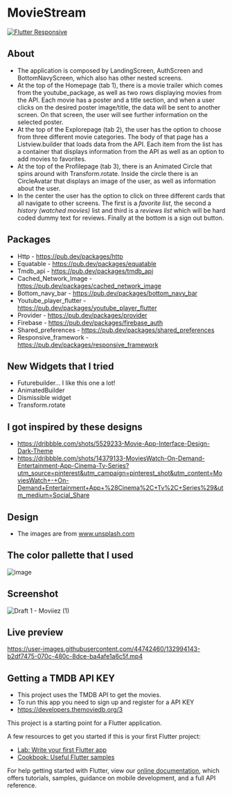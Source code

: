 # MovieStream
[![Flutter Responsive](https://img.shields.io/badge/flutter-responsive-brightgreen.svg?style=flat-square)](https://github.com/Codelessly/ResponsiveFramework)

## About
- The application is composed by LandingScreen, AuthScreen and BottomNavyScreen, which also has other nested screens. 
- At the top of the Homepage (tab 1), there is a movie trailer which comes from the youtube_package, as well as two rows displaying movies from the API. Each movie has a poster and a title section, and when a user clicks on the desired poster image/title, the data will be sent to another screen. On that screen, the user will see further information on the selected poster.
- At the top of the Explorepage (tab 2), the user has the option to choose from three different movie categories. The body of that page has a Listview.builder that loads data from the API. Each item from the list has a container that displays information from the API as well as an option to add movies to favorites. 
- At the top of the Profilepage (tab 3), there is an Animated Circle that spins around with Transform.rotate. Inside the circle there is an CircleAvatar that displays an image of the user, as well as information about the user.
- In the center the user has the option to click on three different cards that all navigate to other screens. The first is a <em>favorite list</em>, the second a <em>history (watched movies)</em> list and third is a <em>reviews list</em> which will be hard coded dummy text for reviews. Finally at the bottom is a sign out button.

## Packages
- Http - https://pub.dev/packages/http
- Equatable - https://pub.dev/packages/equatable
- Tmdb_api - https://pub.dev/packages/tmdb_api
- Cached_Network_Image - https://pub.dev/packages/cached_network_image
- Bottom_navy_bar - https://pub.dev/packages/bottom_navy_bar
- Youtube_player_flutter - https://pub.dev/packages/youtube_player_flutter
- Provider - https://pub.dev/packages/provider
- Firebase - https://pub.dev/packages/firebase_auth
- Shared_preferences - https://pub.dev/packages/shared_preferences
- Responsive_framework - https://pub.dev/packages/responsive_framework

## New Widgets that I tried
- Futurebuilder... I like this one a lot!<br>
- AnimatedBuilder<br>
- Dismissible widget<br>
- Transform.rotate<br>

 ## I got inspired by these designs
- https://dribbble.com/shots/5529233-Movie-App-Interface-Design-Dark-Theme
- https://dribbble.com/shots/14379133-MoviesWatch-On-Demand-Entertainment-App-Cinema-Tv-Series?utm_source=pinterest&utm_campaign=pinterest_shot&utm_content=MoviesWatch+-+On-Demand+Entertainment+App+%28Cinema%2C+Tv%2C+Series%29&utm_medium=Social_Share<br>

## Design
- The images are from www.unsplash.com

## The color pallette that I used
![image](https://user-images.githubusercontent.com/44742460/132573409-3adc994f-52e1-459c-8675-2a79ab363a8f.png)

## Screenshot
![Draft 1 - Moviiez (1)](https://user-images.githubusercontent.com/44742460/132994287-5c1c8c3a-1783-472a-a06f-3943e0d452ca.png)


## Live preview
https://user-images.githubusercontent.com/44742460/132994143-b2df7475-070c-480c-8dce-ba4afe1a6c5f.mp4



## Getting a TMDB API KEY
- This project uses the TMDB API to get the movies. 
- To run this app you need to sign up and register for a API KEY
- https://developers.themoviedb.org/3

This project is a starting point for a Flutter application.

A few resources to get you started if this is your first Flutter project:

- [Lab: Write your first Flutter app](https://flutter.dev/docs/get-started/codelab)
- [Cookbook: Useful Flutter samples](https://flutter.dev/docs/cookbook)

For help getting started with Flutter, view our
[online documentation](https://flutter.dev/docs), which offers tutorials,
samples, guidance on mobile development, and a full API reference.
